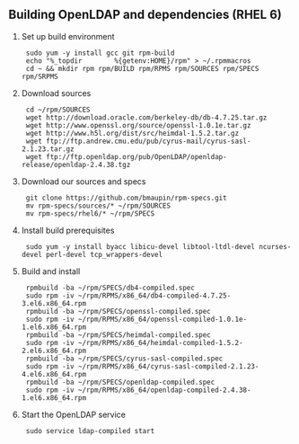 Building OpenLDAP and dependencies (RHEL 6)
---

1. Set up build environment

        sudo yum -y install gcc git rpm-build
        echo "%_topdir        %{getenv:HOME}/rpm" > ~/.rpmmacros
        cd ~ && mkdir rpm rpm/BUILD rpm/RPMS rpm/SOURCES rpm/SPECS rpm/SRPMS

2. Download sources

        cd ~/rpm/SOURCES
        wget http://download.oracle.com/berkeley-db/db-4.7.25.tar.gz
        wget http://www.openssl.org/source/openssl-1.0.1e.tar.gz
        wget http://www.h5l.org/dist/src/heimdal-1.5.2.tar.gz
        wget ftp://ftp.andrew.cmu.edu/pub/cyrus-mail/cyrus-sasl-2.1.23.tar.gz
        wget ftp://ftp.openldap.org/pub/OpenLDAP/openldap-release/openldap-2.4.38.tgz

3. Download our sources and specs

        git clone https://github.com/bmaupin/rpm-specs.git
        mv rpm-specs/sources/* ~/rpm/SOURCES
        mv rpm-specs/rhel6/* ~/rpm/SPECS

4. Install build prerequisites

        sudo yum -y install byacc libicu-devel libtool-ltdl-devel ncurses-devel perl-devel tcp_wrappers-devel

5. Build and install

        rpmbuild -ba ~/rpm/SPECS/db4-compiled.spec
        sudo rpm -iv ~/rpm/RPMS/x86_64/db4-compiled-4.7.25-3.el6.x86_64.rpm
        rpmbuild -ba ~/rpm/SPECS/openssl-compiled.spec
        sudo rpm -iv ~/rpm/RPMS/x86_64/openssl-compiled-1.0.1e-1.el6.x86_64.rpm
        rpmbuild -ba ~/rpm/SPECS/heimdal-compiled.spec
        sudo rpm -iv ~/rpm/RPMS/x86_64/heimdal-compiled-1.5.2-2.el6.x86_64.rpm
        rpmbuild -ba ~/rpm/SPECS/cyrus-sasl-compiled.spec
        sudo rpm -iv ~/rpm/RPMS/x86_64/cyrus-sasl-compiled-2.1.23-4.el6.x86_64.rpm
        rpmbuild -ba ~/rpm/SPECS/openldap-compiled.spec
        sudo rpm -iv ~/rpm/RPMS/x86_64/openldap-compiled-2.4.38-1.el6.x86_64.rpm


6. Start the OpenLDAP service

        sudo service ldap-compiled start
